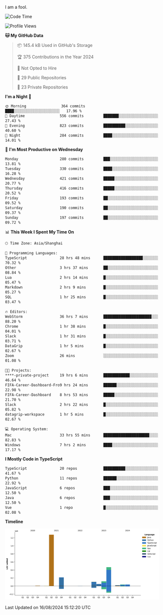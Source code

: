 I am a fool.

<!--START_SECTION:waka-->
![Code Time](http://img.shields.io/badge/Code%20Time-1%2C675%20hrs%2040%20mins-blue)

![Profile Views](http://img.shields.io/badge/Profile%20Views-8-blue)

**🐱 My GitHub Data** 

> 📦 145.4 kB Used in GitHub's Storage 
 > 
> 🏆 375 Contributions in the Year 2024
 > 
> 🚫 Not Opted to Hire
 > 
> 📜 29 Public Repositories 
 > 
> 🔑 23 Private Repositories 
 > 
**I'm a Night 🦉** 

```text
🌞 Morning                364 commits         ████░░░░░░░░░░░░░░░░░░░░░   17.96 % 
🌆 Daytime                556 commits         ███████░░░░░░░░░░░░░░░░░░   27.43 % 
🌃 Evening                823 commits         ██████████░░░░░░░░░░░░░░░   40.60 % 
🌙 Night                  284 commits         ████░░░░░░░░░░░░░░░░░░░░░   14.01 % 
```
📅 **I'm Most Productive on Wednesday** 

```text
Monday                   280 commits         ███░░░░░░░░░░░░░░░░░░░░░░   13.81 % 
Tuesday                  330 commits         ████░░░░░░░░░░░░░░░░░░░░░   16.28 % 
Wednesday                421 commits         █████░░░░░░░░░░░░░░░░░░░░   20.77 % 
Thursday                 416 commits         █████░░░░░░░░░░░░░░░░░░░░   20.52 % 
Friday                   193 commits         ██░░░░░░░░░░░░░░░░░░░░░░░   09.52 % 
Saturday                 190 commits         ██░░░░░░░░░░░░░░░░░░░░░░░   09.37 % 
Sunday                   197 commits         ██░░░░░░░░░░░░░░░░░░░░░░░   09.72 % 
```


📊 **This Week I Spent My Time On** 

```text
🕑︎ Time Zone: Asia/Shanghai

💬 Programming Languages: 
TypeScript               28 hrs 48 mins      ██████████████████░░░░░░░   70.32 % 
Other                    3 hrs 37 mins       ██░░░░░░░░░░░░░░░░░░░░░░░   08.84 % 
Lua                      2 hrs 14 mins       █░░░░░░░░░░░░░░░░░░░░░░░░   05.47 % 
Markdown                 2 hrs 9 mins        █░░░░░░░░░░░░░░░░░░░░░░░░   05.27 % 
SQL                      1 hr 25 mins        █░░░░░░░░░░░░░░░░░░░░░░░░   03.47 % 

🔥 Editors: 
WebStorm                 36 hrs 7 mins       ██████████████████████░░░   88.20 % 
Chrome                   1 hr 38 mins        █░░░░░░░░░░░░░░░░░░░░░░░░   04.01 % 
Slack                    1 hr 31 mins        █░░░░░░░░░░░░░░░░░░░░░░░░   03.71 % 
DataGrip                 1 hr 5 mins         █░░░░░░░░░░░░░░░░░░░░░░░░   02.67 % 
Zoom                     26 mins             ░░░░░░░░░░░░░░░░░░░░░░░░░   01.08 % 

🐱‍💻 Projects: 
****-private-project     19 hrs 6 mins       ████████████░░░░░░░░░░░░░   46.64 % 
FIFA-Career-Dashboard-Fro9 hrs 24 mins       ██████░░░░░░░░░░░░░░░░░░░   22.98 % 
FIFA-Career-Dashboard    8 hrs 53 mins       █████░░░░░░░░░░░░░░░░░░░░   21.70 % 
Slack                    2 hrs 22 mins       █░░░░░░░░░░░░░░░░░░░░░░░░   05.82 % 
datagrip-workspace       1 hr 5 mins         █░░░░░░░░░░░░░░░░░░░░░░░░   02.67 % 

💻 Operating System: 
Mac                      33 hrs 55 mins      █████████████████████░░░░   82.83 % 
Windows                  7 hrs 2 mins        ████░░░░░░░░░░░░░░░░░░░░░   17.17 % 
```

**I Mostly Code in TypeScript** 

```text
TypeScript               20 repos            ██████████░░░░░░░░░░░░░░░   41.67 % 
Python                   11 repos            ██████░░░░░░░░░░░░░░░░░░░   22.92 % 
JavaScript               6 repos             ███░░░░░░░░░░░░░░░░░░░░░░   12.50 % 
Java                     6 repos             ███░░░░░░░░░░░░░░░░░░░░░░   12.50 % 
Vue                      1 repo              █░░░░░░░░░░░░░░░░░░░░░░░░   02.08 % 
```



**Timeline**

![Lines of Code chart](https://raw.githubusercontent.com/VeejaLiu/VeejaLiu/master/assets/bar_graph.png)


 Last Updated on 16/08/2024 15:12:20 UTC
<!--END_SECTION:waka-->
